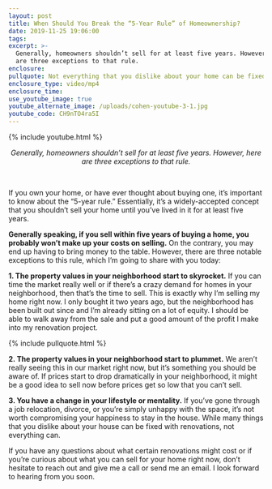 ```yaml
---
layout: post
title: When Should You Break the “5-Year Rule” of Homeownership?
date: 2019-11-25 19:06:00
tags:
excerpt: >-
  Generally, homeowners shouldn’t sell for at least five years. However, here
  are three exceptions to that rule.
enclosure:
pullquote: Not everything that you dislike about your home can be fixed with renovations.
enclosure_type: video/mp4
enclosure_time:
use_youtube_image: true
youtube_alternate_image: /uploads/cohen-youtube-3-1.jpg
youtube_code: CH9nTO4ra5I
---
```


{% include youtube.html %}

<center><em>Generally, homeowners shouldn&rsquo;t sell for at least five years. However, here are three exceptions to that rule.</em></center>

&nbsp;

If you own your home, or have ever thought about buying one, it’s important to know about the “5-year rule.” Essentially, it’s a widely-accepted concept that you shouldn’t sell your home until you’ve lived in it for at least five years.

**Generally speaking, if you sell within five years of buying a home, you probably won’t make up your costs on selling.** On the contrary, you may end up having to bring money to the table. However, there are three notable exceptions to this rule, which I’m going to share with you today:

**1\. The property values in your neighborhood start to skyrocket.** If you can time the market really well or if there’s a crazy demand for homes in your neighborhood, then that’s the time to sell. This is exactly why I’m selling my home right now. I only bought it two years ago, but the neighborhood has been built out since and I’m already sitting on a lot of equity. I should be able to walk away from the sale and put a good amount of the profit I make into my renovation project.

{% include pullquote.html %}

**2\. The property values in your neighborhood start to plummet.** We aren’t really seeing this in our market right now, but it’s something you should be aware of. If prices start to drop dramatically in your neighborhood, it might be a good idea to sell now before prices get so low that you can’t sell.

**3\. You have a change in your lifestyle or mentality.** If you’ve gone through a job relocation, divorce, or you’re simply unhappy with the space, it’s not worth compromising your happiness to stay in the house. While many things that you dislike about your house can be fixed with renovations, not everything can.

If you have any questions about what certain renovations might cost or if you’re curious about what you can sell for your home right now, don’t hesitate to reach out and give me a call or send me an email. I look forward to hearing from you soon.